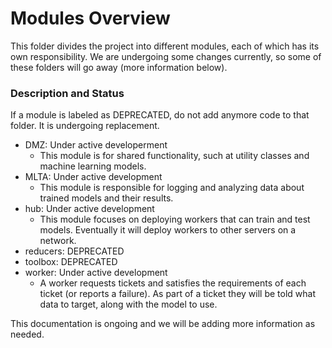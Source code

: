 # Modules Overview
This folder divides the project into different modules, each of which has its own responsibility. We are undergoing some changes currently, so some of these folders will go away (more information below).

### Description and Status
If a module is labeled as DEPRECATED, do not add anymore code to that folder. It is undergoing replacement.
- DMZ: Under active developerment
  - This module is for shared functionality, such at utility classes and machine learning models.
- MLTA: Under active development
  - This module is responsible for logging and analyzing data about trained models and their results.
- hub: Under active development
  - This module focuses on deploying workers that can train and test models. Eventually it will deploy workers to other servers on a network.
- reducers: DEPRECATED
- toolbox: DEPRECATED
- worker: Under active development
  - A worker requests tickets and satisfies the requirements of each ticket (or reports a failure). As part of a ticket they will be told what data to target, along with the model to use.

This documentation is ongoing and we will be adding more information as needed.
